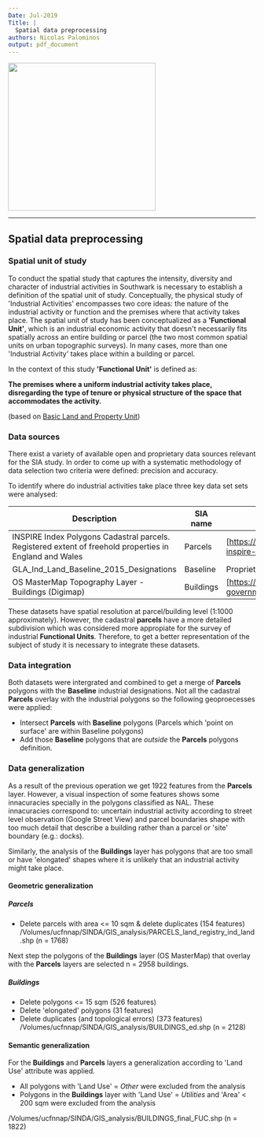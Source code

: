 ```yaml
---
Date: Jul-2019
Title: |
  Spatial data preprocessing
authors: Nicolas Palominos
output: pdf_document
---
```


<img src="https://npalomin.github.io/sind/timg/logos.png" width="300">

---

## Spatial data preprocessing

### Spatial unit of study

To conduct the spatial study that captures the intensity, diversity and character of industrial activities in Southwark is necessary to establish a definition of the spatial unit of study. Conceptually, the physical study of 'Industrial Activities' encompasses two core ideas: the nature of the industrial activity or function and the premises where that activity takes place. The spatial unit of study has been conceptualized as a __'Functional Unit'__, which is an industrial economic activity that doesn't necessarily fits spatially across an entire building or parcel (the two most common spatial units on urban topographic surveys). In many cases, more than one 'Industrial Activity' takes place within a building or parcel.

In the context of this study __'Functional Unit'__ is defined as:

__The premises where a uniform industrial activity takes place, disregarding the type of tenure or physical structure of the space that accommodates the activity.__

(based on [Basic Land and Property Unit](https://www.geoplace.co.uk/documents/10181/131542/LLPG%20Data%20Entry%20Conventions))

### Data sources

There exist a variety of available open and proprietary data sources relevant for the SIA study. 
In order to come up with a systematic methodology of data selection two criteria were defined: precision and accuracy.

To identify where do industrial activities take place three key data set sets were analysed:

|Description|SIA name|URL|
|-|-|-|
|INSPIRE Index Polygons Cadastral parcels. Registered extent of freehold properties in England and Wales|Parcels|[https://www.gov.uk/government/publications/southwark-inspire-index-polygon-data](here)|
|GLA_Ind_Land_Baseline_2015_Designations|Baseline|Proprietary GLA (Alex Marsh)|Baseline|
|OS MasterMap Topography Layer - Buildings (Digimap) |Buildings|[https://www.ordnancesurvey.co.uk/business-and-government/products/topography-layer.html](here)|

These datasets have spatial resolution at parcel/building level (1:1000 approximately). However, the cadastral __parcels__ have a more detailed subdivision which was considered more appropiate for the survey of industrial __Functional Units__. Therefore, to get a better representation of the subject of study it is necessary to integrate these datasets.

### Data integration

Both datasets were intergrated and combined to get a merge of __Parcels__ polygons with the __Baseline__ industrial designations.
Not all the cadastral __Parcels__ overlay with the industrial polygons so the following geoproecesses were applied:

- Intersect __Parcels__ with __Baseline__ polygons (Parcels which 'point on surface' are within Baseline polygons)
- Add those __Baseline__ polygons that are _outside_ the __Parcels__ polygons definition.

### Data generalization

As a result of the previous operation we get 1922 features from the __Parcels__ layer. However, a visual inspection of some features shows some innacuracies specially in the polygons classified as NAL. These innacuracies correspond to: uncertain industrial activity according to street level observation (Google Street View) and parcel boundaries shape with too much detail that describe a building rather than a parcel or 'site' boundary (e.g.: docks).

Similarly, the analysis of the __Buildings__ layer has polygons that are too small or have 'elongated' shapes where it is unlikely that an industrial activity might take place.

#### Geometric generalization
##### Parcels
- Delete parcels with area <= 10 sqm & delete duplicates (154 features)
/Volumes/ucfnnap/SINDA/GIS_analysis/PARCELS_land_registry_ind_land.shp (n = 1768)

Next step the polygons of the __Buildings__ layer (OS MasterMap) that overlay with the __Parcels__ layers are selected n = 2958 buildings.

##### Buildings
- Delete polygons <= 15 sqm (526 features)
- Delete 'elongated' polygons (31 features)
- Delete duplicates (and topological errors) (373 features)
/Volumes/ucfnnap/SINDA/GIS_analysis/BUILDINGS_ed.shp (n = 2128)

#### Semantic generalization
For the __Buildings__ and __Parcels__ layers a generalization according to 'Land Use' attribute was applied. 
- All polygons with 'Land Use' = _Other_ were excluded from the analysis
- Polygons in the __Buildings__ layer with 'Land Use' = _Utilities_ and 'Area' < 200 sqm were excluded from the analysis

/Volumes/ucfnnap/SINDA/GIS_analysis/BUILDINGS_final_FUC.shp (n = 1822)



